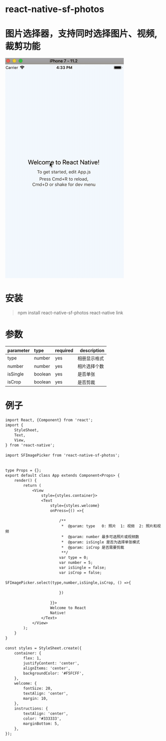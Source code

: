 # react-native-sf-photos
# 图片选择器，支持同时选择图片、视频, 裁剪功能
![show](./lasts.gif)
# 安装
> npm install react-native-sf-photos
> react-native link 
# 参数
|  parameter  |  type  |  required  |   description   |
|:-----|:-----|:-----|:-----|
|type|number|yes|相册显示格式|
|number|number|yes|相片选择个数|
|isSingle|boolean|yes|是否单张|
|isCrop|boolean|yes|是否剪裁|

# 例子
```
import React, {Component} from 'react';
import {
    StyleSheet,
    Text,
    View,
} from 'react-native';

import SFImagePicker from 'react-native-sf-photos';


type Props = {};
export default class App extends Component<Props> {
    render() {
        return (
            <View
                style={styles.container}>
                <Text
                    style={styles.welcome}
                    onPress={() =>{
                        
                        /** 
                         *  @param: type   0: 照片  1: 视频  2: 照片和视频
                         *  @param: number 最多可选照片或视频数
                         *  @param: isSingle 是否为选择单张模式
                         *  @param: isCrop 是否需要剪裁
                         **/
                        var type = 0;
                        var number = 5;
                        var isSingle = false;
                        var isCrop = false;
                        SFImagePicker.select(type,number,isSingle,isCrop, () =>{

                        })
                        
                    }}>
                    Welcome to React
                    Native!
                </Text>
            </View>
        );
    }
}

const styles = StyleSheet.create({
    container: {
        flex: 1,
        justifyContent: 'center',
        alignItems: 'center',
        backgroundColor: '#F5FCFF',
    },
    welcome: {
        fontSize: 20,
        textAlign: 'center',
        margin: 10,
    },
    instructions: {
        textAlign: 'center',
        color: '#333333',
        marginBottom: 5,
    },
});

```
